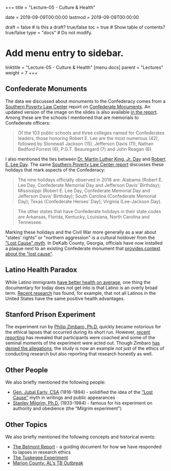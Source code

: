 +++
title = "Lecture-05 - Culture & Health"

date = 2019-09-09T00:00:00
lastmod = 2019-09-09T00:00:00

draft = false  # Is this a draft? true/false
toc = true  # Show table of contents? true/false
type = "docs"  # Do not modify.

# Add menu entry to sidebar.
linktitle = "Lecture-05 - Culture & Health"
[menu.docs]
  parent = "Lectures"
  weight = 7
+++

## Confederate Monuments
The data we discussed about monuments to the Confederacy comes from a [Southern Poverty Law Center](https://www.splcenter.org/) report on [Confederate Monuments](https://www.splcenter.org/20190201/whose-heritage-public-symbols-confederacy). An updated version of the image on the slides is also available [in the report](https://www.splcenter.org/sites/default/files/com_whose_heritage_timeline_print.pdf). Among these are the schools I mentioned that are memorials to Confederate officers:

> Of the 103 public schools and three colleges named for Confederates leaders, those honoring Robert E. Lee are the most numerous (42), followed by Stonewall Jackson (15), Jefferson Davis (11), Nathan Bedford Forrest (8), P.G.T. Beauregard (7) and John Reagan (6).

I also mentioned the ties between [Dr. Martin Luther King, Jr. Day](https://en.wikipedia.org/wiki/Martin_Luther_King_Jr._Day) and [Robert E. Lee Day](https://en.wikipedia.org/wiki/Robert_E._Lee_Day). The same [Southern Poverty Law Center report](https://www.splcenter.org/20190201/whose-heritage-public-symbols-confederacy) discusses these holidays that mark aspects of the Confederacy:

> The nine holidays officially observed in 2018 are: Alabama (Robert E. Lee Day, Confederate Memorial Day and Jefferson Davis’ Birthday); Mississippi (Robert E. Lee Day, Confederate Memorial Day and Jefferson Davis’ Birthday); South Carolina (Confederate Memorial Day); Texas (Confederate Heroes’ Day); Virginia (Lee-Jackson Day).

> The other states that have Confederate holidays in their state codes are Arkansas, Florida, Kentucky, Louisiana, North Carolina and Tennessee.

Marking these holidays and the Civil War more generally as a war about "states' rights" or "northern aggression" is a cultural holdover from the ["Lost Cause" myth](https://en.wikipedia.org/wiki/Lost_Cause_of_the_Confederacy). In DeKalb County, Georgia, officials have now installed a plaque next to an existing Confederate monument that [provides context about the "lost cause"](https://www.ajc.com/news/local/marker-supplies-historical-context-for-dekalb-confederate-monument/3mGyZ6ITzCEGVgz785O1zJ/?fbclid=IwAR0iRmJHE3WtLX7J17OJ6bcAplgrcn9eROfsmUCavlBsxp7fex-moAizXMw#).


## Latino Health Paradox
While Latino immigrants [have better health on average](https://en.wikipedia.org/wiki/Hispanic_paradox), one thing the documentary for today does not get into is that Latino is an overly broad term. [Recent research](https://www.ncbi.nlm.nih.gov/pmc/articles/PMC5757955/) has found, for example, that not all Latinos in the United States have the same positive health advantages.


## Stanford Prison Experiment
The experiment run by [Philip Zimbaro, Ph.D.](https://en.wikipedia.org/wiki/Philip_Zimbardo) quickly became notorious for the ethical lapses that occurred during its short run. However, [recent reporting](https://gen.medium.com/the-lifespan-of-a-lie-d869212b1f62) has revealed that participants were coached and some of the seminal moments of the experiment were acted out. Though Zimbaro [has denied the allegations](https://www.vox.com/science-and-health/2018/6/28/17509470/stanford-prison-experiment-zimbardo-interview), the study is now an example not just of the ethics of conducting research but also reporting that research honestly as well.


## Other People
We also briefly mentioned the following people:
* [Gen. Jubal Early, CSA](https://en.wikipedia.org/wiki/Jubal_Early) (1816-1894) - solidified the idea of the ["Lost Cause"](https://en.wikipedia.org/wiki/Lost_Cause_of_the_Confederacy) myth in writings and public appearances 
* [Stanley Milgrim, Ph.D.](https://en.wikipedia.org/wiki/Stanley_Milgram) (1933-1984) - famous for his experiment on authority and obedience (the "Milgrim experiment")


## Other Topics
We also briefly mentioned the following concepts and historical events:

* [The Belmont Report](https://www.hhs.gov/ohrp/regulations-and-policy/belmont-report/index.html) - a guiding document for how we have responded to lapses in research ethics
* [The Tuskegee Experiment](https://en.wikipedia.org/wiki/Tuskegee_syphilis_experiment)
* [Marion County, AL's TB Outbreak](https://www.hsph.harvard.edu/ecpe/tuberculosis-in-rural-america-what-tuberculosis-in-marion-al-tells-us/)